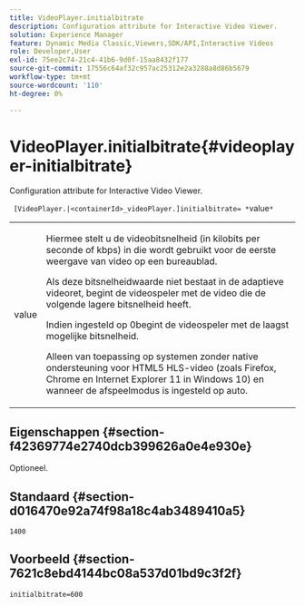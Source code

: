 ```yaml
---
title: VideoPlayer.initialbitrate
description: Configuration attribute for Interactive Video Viewer.
solution: Experience Manager
feature: Dynamic Media Classic,Viewers,SDK/API,Interactive Videos
role: Developer,User
exl-id: 75ee2c74-21c4-41b6-9d0f-15aa8432f177
source-git-commit: 17556c64af32c957ac25312e2a3288a8d86b5679
workflow-type: tm+mt
source-wordcount: '110'
ht-degree: 0%

---
```


# VideoPlayer.initialbitrate{#videoplayer-initialbitrate}

Configuration attribute for Interactive Video Viewer.

` [VideoPlayer.|<containerId>_videoPlayer.]initialbitrate= *`value`*`

<table id="table_C616483932C2482CA9794DDD7313FD7C"> 
 <tbody> 
  <tr> 
   <td colname="col1"> <p> <span class="codeph"> value</span> </p> </td> 
   <td colname="col2"> <p> Hiermee stelt u de videobitsnelheid (in kilobits per seconde of kbps) in die wordt gebruikt voor de eerste weergave van video op een bureaublad. </p> <p>Als deze bitsnelheidwaarde niet bestaat in de adaptieve videoret, begint de videospeler met de video die de volgende lagere bitsnelheid heeft. </p> <p>Indien ingesteld op <span class="codeph"> 0</span>begint de videospeler met de laagst mogelijke bitsnelheid. </p> <p>Alleen van toepassing op systemen zonder native ondersteuning voor HTML5 HLS-video (zoals Firefox, Chrome en Internet Explorer 11 in Windows 10) en wanneer de afspeelmodus is ingesteld op auto. </p> </td> 
  </tr> 
 </tbody> 
</table>

## Eigenschappen {#section-f42369774e2740dcb399626a0e4e930e}

Optioneel.

## Standaard {#section-d016470e92a74f98a18c4ab3489410a5}

`1400`

## Voorbeeld {#section-7621c8ebd4144bc08a537d01bd9c3f2f}

```
initialbitrate=600
```

